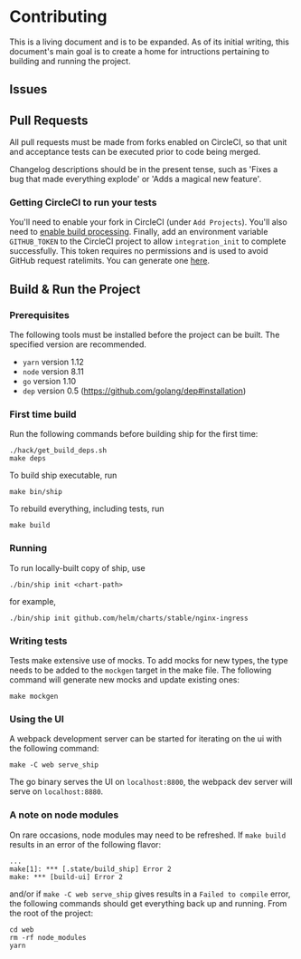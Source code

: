 Contributing
=============

This is a living document and is to be expanded.
As of its initial writing, this document's main goal is to create a home for intructions pertaining to building and running the project.

Issues
------------------------

Pull Requests
------------------------

All pull requests must be made from forks enabled on CircleCI, so that unit and acceptance tests can be executed prior to code being merged.

Changelog descriptions should be in the present tense, such as 'Fixes a bug that made everything explode' or 'Adds a magical new feature'.

### Getting CircleCI to run your tests

You'll need to enable your fork in CircleCI (under `Add Projects`).
You'll also need to [enable build processing](https://circleci.com/docs/2.0/build-processing/).
Finally, add an environment variable `GITHUB_TOKEN` to the CircleCI project to allow `integration_init` to complete successfully.
This token requires no permissions and is used to avoid GitHub request ratelimits.
You can generate one [here](https://github.com/settings/tokens).

Build & Run the Project
------------------------

### Prerequisites

The following tools must be installed before the project can be built.
The specified version are recommended.

- `yarn` version 1.12
- `node` version 8.11
- `go` version 1.10
- `dep` version 0.5 (https://github.com/golang/dep#installation)

### First time build

Run the following commands before building ship for the first time:

```
./hack/get_build_deps.sh
make deps
```

To build ship executable, run

```
make bin/ship
```

To rebuild everything, including tests, run

```
make build
```

### Running

To run locally-built copy of ship, use

```
./bin/ship init <chart-path>
```

for example,

```
./bin/ship init github.com/helm/charts/stable/nginx-ingress
```

### Writing tests

Tests make extensive use of mocks.
To add mocks for new types, the type needs to be added to the `mockgen` target in the make file.
The following command will generate new mocks and update existing ones:

```
make mockgen
```

### Using the UI

A webpack development server can be started for iterating on the ui with the following command:

```
make -C web serve_ship
```

The go binary serves the UI on `localhost:8800`, the webpack dev server will serve on `localhost:8880`.

### A note on node modules
On rare occasions, node modules may need to be refreshed.
If `make build` results in an error of the following flavor:
```
...
make[1]: *** [.state/build_ship] Error 2
make: *** [build-ui] Error 2
```
and/or if `make -C web serve_ship` gives results in a `Failed to compile` error, the following commands should get everything back up and running.
From the root of the project:
```
cd web
rm -rf node_modules
yarn
```

